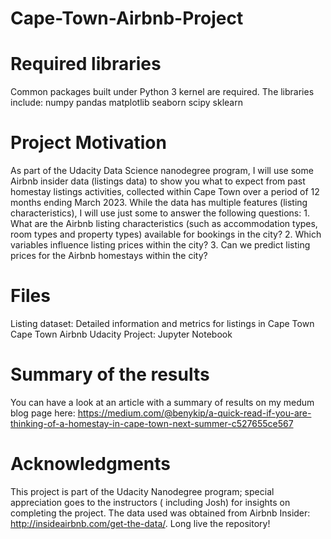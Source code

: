 # Cape-Town-Airbnb-Project

# Required libraries 
Common packages built under Python 3 kernel are required. The libraries include: 
 numpy 
 pandas 
 matplotlib
 seaborn 
 scipy
 sklearn

# Project Motivation
As part of the Udacity Data Science nanodegree program, I will use some Airbnb insider data (listings data) to show you what to expect from past homestay listings activities, collected within Cape Town over a period of 12 months ending March 2023. While the data has multiple features (listing characteristics), I will use just some to answer the following questions:
    1. What are the Airbnb listing characteristics (such as accommodation types, room types and property types) available         for bookings in the city?
    2. Which variables influence listing prices within the city?
    3. Can we predict listing prices for the Airbnb homestays within the city?
# Files 
Listing dataset: Detailed information and metrics for listings in Cape Town
Cape Town Airbnb Udacity Project: Jupyter Notebook 
# Summary of the results
You can have a look at an article with a summary of results on my medum blog page here: https://medium.com/@benykip/a-quick-read-if-you-are-thinking-of-a-homestay-in-cape-town-next-summer-c527655ce567 
# Acknowledgments
This project is part of the Udacity Nanodegree program; special appreciation goes to the instructors ( including Josh) for insights on completing the project. The data used was obtained from Airbnb Insider: http://insideairbnb.com/get-the-data/. Long live the repository!  
